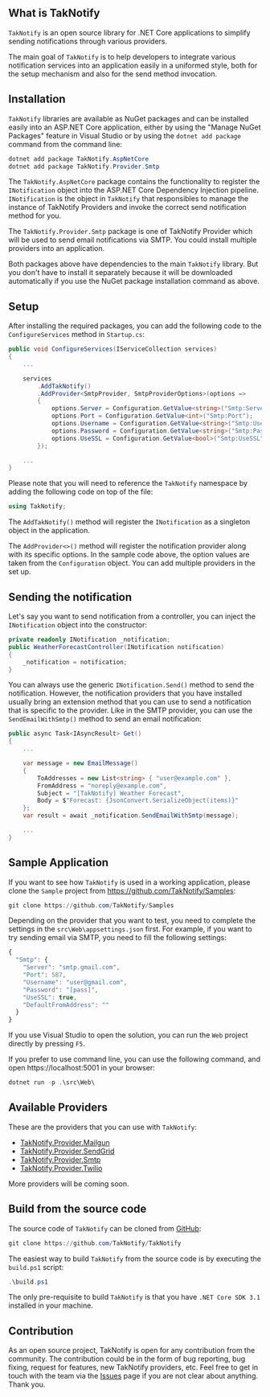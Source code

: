 ## What is TakNotify

`TakNotify` is an open source library for .NET Core applications to simplify sending notifications through various providers.

The main goal of `TakNotify` is to help developers to integrate various notification services into an application easily in a uniformed style, both for the setup mechanism and also for the send method invocation.

## Installation

`TakNotify` libraries are available as NuGet packages and can be installed easily into an ASP.NET Core application, either by using the "Manage NuGet Packages" feature in Visual Studio or by using the `dotnet add package` command from the command line:

```powershell
dotnet add package TakNotify.AspNetCore
dotnet add package TakNotify.Provider.Smtp
```

The `TakNotify.AspNetCore` package contains the functionality to register the `INotification` object into the ASP.NET Core Dependency Injection pipeline. `INotification` is the object in `TakNotify` that responsibles to manage the instance of TakNotify Providers and invoke the correct send notification method for you.

The `TakNotify.Provider.Smtp` package is one of TakNotify Provider which will be used to send email notifications via SMTP. You could install multiple providers into an application.

Both packages above have dependencies to the main `TakNotify` library. But you don't have to install it separately because it will be downloaded automatically if you use the NuGet package installation command as above.

## Setup

After installing the required packages, you can add the following code to the `ConfigureServices` method in `Startup.cs`:

```c#
public void ConfigureServices(IServiceCollection services)
{
    ...

    services
        .AddTakNotify()
        .AddProvider<SmtpProvider, SmtpProviderOptions>(options =>
        {
            options.Server = Configuration.GetValue<string>("Smtp:Server");
            options.Port = Configuration.GetValue<int>("Smtp:Port");
            options.Username = Configuration.GetValue<string>("Smtp:Username");
            options.Password = Configuration.GetValue<string>("Smtp:Password");
            options.UseSSL = Configuration.GetValue<bool>("Smtp:UseSSL");
        });

    ...
}
```

Please note that you will need to reference the `TakNotify` namespace by adding the following code on top of the file:

```c#
using TakNotify;
```

The `AddTakNotify()` method will register the `INotification` as a singleton object in the application.

The `AddProvider<>()` method will register the notification provider along with its specific options. In the sample code above, the option values are taken from the `Configuration` object. You can add multiple providers in the set up.

## Sending the notification

Let's say you want to send notification from a controller, you can inject the `INotification` object into the constructor:

```c#
private readonly INotification _notification;
public WeatherForecastController(INotification notification)
{
    _notification = notification;
}
```

You can always use the generic `INotification.Send()` method to send the notification.
However, the notification providers that you have installed usually bring an extension method that you can use to send a notification that is specific to the provider. 
Like in the SMTP provider, you can use the `SendEmailWithSmtp()` method to send an email notification:

```c#
public async Task<IAsyncResult> Get()
{
    ...

    var message = new EmailMessage()
    {
        ToAddresses = new List<string> { "user@example.com" },
        FromAddress = "noreply@example.com",
        Subject = "[TakNotify] Weather Forecast",
        Body = $"Forecast: {JsonConvert.SerializeObject(items)}"
    };
    var result = await _notification.SendEmailWithSmtp(message);

    ...
}
```

## Sample Application

If you want to see how `TakNotify` is used in a working application, please clone the `Sample` project from https://github.com/TakNotify/Samples:

```powershell
git clone https://github.com/TakNotify/Samples
```

Depending on the provider that you want to test, you need to complete the settings in the `src\Web\appsettings.json` first.
For example, if you want to try sending email via SMTP, you need to fill the following settings:

```javascript
{
  "Smtp": {
    "Server": "smtp.gmail.com",
    "Port": 587,
    "Username": "user@gmail.com",
    "Password": "[pass]",
    "UseSSL": true,
    "DefaultFromAddress": ""
  }
}
```

If you use Visual Studio to open the solution, you can run the `Web` project directly by pressing `F5`.

If you prefer to use command line, you can use the following command, and open https://localhost:5001 in your browser:

```powershell
dotnet run -p .\src\Web\
```


## Available Providers

These are the providers that you can use with `TakNotify`:

- [TakNotify.Provider.Mailgun](https://www.nuget.org/packages/TakNotify.Provider.Mailgun/)
- [TakNotify.Provider.SendGrid](https://www.nuget.org/packages/TakNotify.Provider.SendGrid/)
- [TakNotify.Provider.Smtp](https://www.nuget.org/packages/TakNotify.Provider.Smtp/)
- [TakNotify.Provider.Twilio](https://www.nuget.org/packages/TakNotify.Provider.Twilio/)

More providers will be coming soon.

## Build from the source code

The source code of `TakNotify` can be cloned from [GitHub](https://github.com/TakNotify/TakNotify):

```powershell
git clone https://github.com/TakNotify/TakNotify
```

The easiest way to build `TakNotify` from the source code is by executing the `build.ps1` script:

```powershell
.\build.ps1
```

The only pre-requisite to build `TakNotify` is that you have `.NET Core SDK 3.1` installed in your machine.

## Contribution

As an open source project, TakNotify is open for any contribution from the community. The contribution could
be in the form of bug reporting, bug fixing, request for features, new TakNotify providers, etc. Feel free
to get in touch with the team via the [Issues](https://github.com/TakNotify/TakNotify/issues) page if you
are not clear about anything. Thank you.
